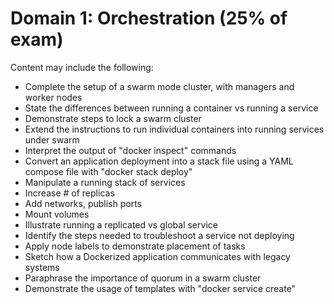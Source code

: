 # Domain 1: Orchestration (25% of exam)

Content may include the following:
* Complete the setup of a swarm mode cluster, with managers and worker nodes
* State the differences between running a container vs running a service
* Demonstrate steps to lock a swarm cluster
* Extend the instructions to run individual containers into running services under swarm
* Interpret the output of "docker inspect" commands
* Convert an application deployment into a stack file using a YAML compose file with
"docker stack deploy"
* Manipulate a running stack of services
* Increase # of replicas
* Add networks, publish ports
* Mount volumes
* Illustrate running a replicated vs global service
* Identify the steps needed to troubleshoot a service not deploying
* Apply node labels to demonstrate placement of tasks
* Sketch how a Dockerized application communicates with legacy systems
* Paraphrase the importance of quorum in a swarm cluster
* Demonstrate the usage of templates with "docker service create"
